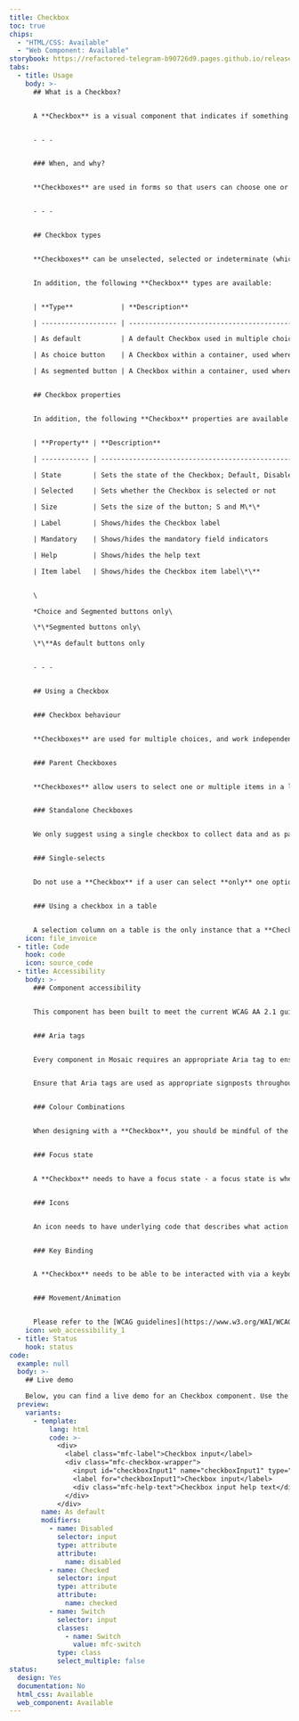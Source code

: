 ```yaml
---
title: Checkbox
toc: true
chips:
  - "HTML/CSS: Available"
  - "Web Component: Available"
storybook: https://refactored-telegram-b90726d9.pages.github.io/release/?path=/docs/forms-input-checkbox--default-story
tabs:
  - title: Usage
    body: >-
      ## What is a Checkbox?


      A **Checkbox** is a visual component that indicates if something is selected or not.


      - - -


      ### When, and why?


      **Checkboxes** are used in forms so that users can choose one or more options.


      - - -


      ## Checkbox types


      **Checkboxes** can be unselected, selected or indeterminate (which is when a checkbox is neither selected or unselected and therefore cannot be determined). Active, Disabled, Read-only and Focused states also apply to all of the above.


      In addition, the following **Checkbox** types are available:


      | **Type**            | **Description**                                                                                                                                                            |

      | ------------------- | -------------------------------------------------------------------------------------------------------------------------------------------------------------------------- |

      | As default          | A default Checkbox used in multiple choice lists and parent-child multiple choice lists                                                                                    |

      | As choice button    | A Checkbox within a container, used where a label isn’t enough information and more text is required - instead, it has both a title and subtitle accompanying the checkbox |

      | As segmented button | A Checkbox within a container, used where a label isn’t enough information and more text is required - instead, it has both a title and subtitle accompanying the checkbox |


      ## Checkbox properties


      In addition, the following **Checkbox** properties are available:


      | **Property** | **Description**                                                                                    |

      | ------------ | -------------------------------------------------------------------------------------------------- |

      | State        | Sets the state of the Checkbox; Default, Disabled, Read only, Focussed, Active, Valid\*, Invalid\* |

      | Selected     | Sets whether the Checkbox is selected or not                                                       |

      | Size         | Sets the size of the button; S and M\*\*                                                           |

      | Label        | Shows/hides the Checkbox label                                                                     |

      | Mandatory    | Shows/hides the mandatory field indicators                                                         |

      | Help         | Shows/hides the help text                                                                          |

      | Item label   | Shows/hides the Checkbox item label\*\**                                                           |


      \

      *Choice and Segmented buttons only\

      \*\*Segmented buttons only\

      \*\**As default buttons only


      - - -


      ## Using a Checkbox


      ### Checkbox behaviour


      **Checkboxes** are used for multiple choices, and work independently from other **Checkboxes** in the same list - therefore, checking an additional box does not affect any other selections.


      ### Parent Checkboxes


      **Checkboxes** allow users to select one or multiple items in a list. Applying a 'parent' **Checkbox** allows the user to easily select all or unselect all items. The undetermined state will appear if the user selects all via the parent and then deselect 1 or more of the children. 


      ### Standalone Checkboxes


      We only suggest using a single checkbox to collect data and as part of another question/item, rather than as a standalone question/item. For example a checkbox used on a log in page with 'Keep me logged in' only works in relation to the input fields above and the preference is saved upon successfully logging in.


      ### Single-selects


      Do not use a **Checkbox** if a user can select **only** one option from a list. In this case, [Radio buttons](/forms/radio-buttons) or a [Toggle switch](/component/toggle) depending on the 'save' should be used instead. **Checkboxes** allow the user to select multiple items in a set, whereas **Radio Buttons** allow the user to select only one option.


      ### Using a checkbox in a table


      A selection column on a table is the only instance that a **Checkbox** without a label is valid, as the column header becomes the overarching label. Applying a selection column to a table allows the user to easily scan read and see which rows are selected and are more visually prominent than unselected items. They also make it easier to compare available items.  The selector column must always be on the left.
    icon: file_invoice
  - title: Code
    hook: code
    icon: source_code
  - title: Accessibility
    body: >-
      ### Component accessibility


      This component has been built to meet the current WCAG AA 2.1 guidelines. We also test these components against the guidelines before release.


      ### Aria tags


      Every component in Mosaic requires an appropriate Aria tag to ensure that screen readers can effectively parse the page. Aria tags are provided as part of Mosaic. Please do not override these without good reason.


      Ensure that Aria tags are used as appropriate signposts throughout the product.


      ### Colour Combinations


      When designing with a **Checkbox**, you should be mindful of the colour combinations you are using. The components have been designed with this in mind, but if you are using colours that are not part of the default component, please ensure that there is a clear colour contrast within the parts of the component and between the **Checkbox** and the background it is on. To check the contrast, please use [WebAIM's contrast checker](https://webaim.org/resources/contrastchecker/).


      ### Focus state


      A **Checkbox** needs to have a focus state - a focus state is when you tab into an element to interact with it. Ensure that users can use their keyboard to focus on the **Checkbox**.


      ### Icons


      An icon needs to have underlying code that describes what action the icon takes. the labels should be specific - for example, a 'bin' icon for delete should be labelled 'delete' not 'bin'.


      ### Key Binding


      A **Checkbox** needs to be able to be interacted with via a keyboard. Where possible we will provide key-binds within our Mosaic component or there will be default HTML ones. If this isn't the case then please implement logical key-binds for all intractable components.


      ### Movement/Animation


      Please refer to the [WCAG guidelines](https://www.w3.org/WAI/WCAG21/quickref/?showtechniques=129%2C131%2C133%2C136%2C141%2C145%2C147%2C1412%2C211%2C212%2C231%2C241%2C245%2C251%2C254%2C312%2C322%2C332%2C411%2C412%2C413#three-flashes-or-below-threshold) for the time-based considerations for animations.
    icon: web_accessibility_1
  - title: Status
    hook: status
code:
  example: null
  body: >-
    ## Live demo

    Below, you can find a live demo for an Checkbox component. Use the drop-down menus and radio buttons to view the different Checkbox Types and Variants.
  preview:
    variants:
      - template:
          lang: html
          code: >-
            <div>
              <label class="mfc-label">Checkbox input</label>
              <div class="mfc-checkbox-wrapper">
                <input id="checkboxInput1" name="checkboxInput1" type="checkbox">
                <label for="checkboxInput1">Checkbox input</label>
                <div class="mfc-help-text">Checkbox input help text</div>
              </div>
            </div>
        name: As default
        modifiers:
          - name: Disabled
            selector: input
            type: attribute
            attribute:
              name: disabled
          - name: Checked
            selector: input
            type: attribute
            attribute:
              name: checked
          - name: Switch
            selector: input
            classes:
              - name: Switch
                value: mfc-switch
            type: class
            select_multiple: false
status:
  design: Yes
  documentation: No
  html_css: Available
  web_component: Available
---
```

